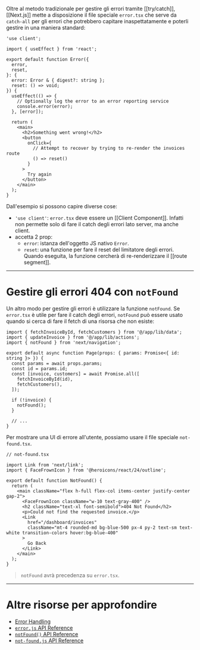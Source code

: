 Oltre al metodo tradizionale per gestire gli errori tramite [[try/catch]], [[Next.js]] mette a disposizione il file speciale `error.tsx` che serve da `catch-all` per gli errori che potrebbero capitare inaspettatamente e poterli gestire in una maniera standard:

```tsx
'use client';
 
import { useEffect } from 'react';
 
export default function Error({
  error,
  reset,
}: {
  error: Error & { digest?: string };
  reset: () => void;
}) {
  useEffect(() => {
    // Optionally log the error to an error reporting service
    console.error(error);
  }, [error]);
 
  return (
    <main>
      <h2>Something went wrong!</h2>
      <button
        onClick={
          // Attempt to recover by trying to re-render the invoices route
          () => reset()
        }
      >
        Try again
      </button>
    </main>
  );
}
```

Dall'esempio si possono capire diverse cose:

- `'use client'`: `error.tsx` deve essere un [[Client Component]]. Infatti non permette solo di fare il catch degli errori lato server, ma anche client.
- accetta 2 prop:
	- `error`: istanza dell'oggetto JS nativo `Error`.
	- `reset`: una funzione per fare il reset del limitatore degli errori. Quando eseguita, la funzione cercherà di re-renderizzare il [[route segment]].

---

# Gestire gli errori 404 con `notFound`

Un altro modo per gestire gli errori è utilizzare la funzione `notFound`.
Se `error.tsx` è utile per fare il catch degli errori, `notFound` può essere usato quando si cerca di fare il fetch di una risorsa che non esiste:

```tsx
import { fetchInvoiceById, fetchCustomers } from '@/app/lib/data';
import { updateInvoice } from '@/app/lib/actions';
import { notFound } from 'next/navigation';
 
export default async function Page(props: { params: Promise<{ id: string }> }) {
  const params = await props.params;
  const id = params.id;
  const [invoice, customers] = await Promise.all([
    fetchInvoiceById(id),
    fetchCustomers(),
  ]);
 
  if (!invoice) {
    notFound();
  }
 
  // ...
}
```

Per mostrare una UI di errore all'utente, possiamo usare il file speciale `not-found.tsx`.

```tsx
// not-found.tsx

import Link from 'next/link';
import { FaceFrownIcon } from '@heroicons/react/24/outline';
 
export default function NotFound() {
  return (
    <main className="flex h-full flex-col items-center justify-center gap-2">
      <FaceFrownIcon className="w-10 text-gray-400" />
      <h2 className="text-xl font-semibold">404 Not Found</h2>
      <p>Could not find the requested invoice.</p>
      <Link
        href="/dashboard/invoices"
        className="mt-4 rounded-md bg-blue-500 px-4 py-2 text-sm text-white transition-colors hover:bg-blue-400"
      >
        Go Back
      </Link>
    </main>
  );
}
```

>`notFound` avrà precedenza su `error.tsx`.

---

# Altre risorse per approfondire

- [Error Handling](https://nextjs.org/docs/app/building-your-application/routing/error-handling)
- [`error.js` API Reference](https://nextjs.org/docs/app/api-reference/file-conventions/error)
- [`notFound()` API Reference](https://nextjs.org/docs/app/api-reference/functions/not-found)
- [`not-found.js` API Reference](https://nextjs.org/docs/app/api-reference/file-conventions/not-found)
